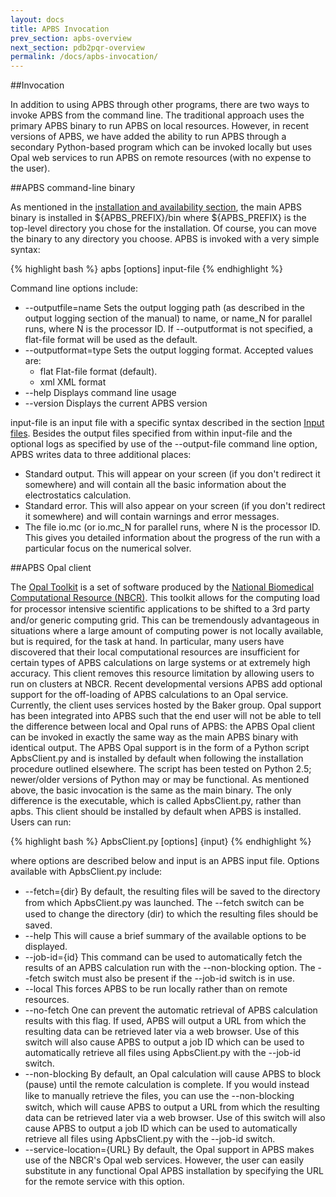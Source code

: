 ```yaml
---
layout: docs
title: APBS Invocation
prev_section: apbs-overview
next_section: pdb2pqr-overview
permalink: /docs/apbs-invocation/
---
```


##Invocation

In addition to using APBS through other programs, there are two ways to invoke APBS from the command line. The traditional approach uses the primary APBS binary to run APBS on local resources. However, in recent versions of APBS, we have added the ability to run APBS through a secondary Python-based program which can be invoked locally but uses Opal web services to run APBS on remote resources (with no expense to the user).

##APBS command-line binary

As mentioned in the [installation and availability section]({{site.url}}/apbs-pdb2pqr/docs/installation/), the main APBS binary is installed in ${APBS_PREFIX}/bin where ${APBS_PREFIX} is the top-level directory you chose for the installation. Of course, you can move the binary to any directory you choose. APBS is invoked with a very simple syntax:

{% highlight bash %}
apbs [options] input-file
{% endhighlight %}

Command line options include:

<ul>
<li>--outputfile=name  Sets the output logging path (as described in the output logging section of the manual) to name, or name_N for parallel runs, where N is the processor ID. If --outputformat is not specified, a flat-file format will be used as the default.</li>
<li>--outputformat=type  Sets the output logging format. Accepted values are:
<ul>
	<li>flat  Flat-file format (default).</li>
	<li>xml  XML format</li>
</ul>
</li>
<li>--help  Displays command line usage</li>
<li>--version  Displays the current APBS version</li>
</ul>

input-file is an input file with a specific syntax described in the section [Input files]({{site.url}}/apbs-pdb2pqr/docs/installation/). Besides the output files specified from within input-file and the optional logs as specified by use of the --output-file command line option, APBS writes data to three additional places:

<ul>
<li>Standard output. This will appear on your screen (if you don't redirect it somewhere) and will contain all the basic information about the electrostatics calculation.</li>
<li>Standard error. This will also appear on your screen (if you don't redirect it somewhere) and will contain warnings and error messages.</li>
<li>The file io.mc (or io.mc_N for parallel runs, where N is the processor ID. This gives you detailed information about the progress of the run with a particular focus on the numerical solver.</li>
</ul>

##APBS Opal client

The <a href="http://nbcr.ucsd.edu/data/docs/opal/" target="_blank">Opal Toolkit</a> is a set of software produced by the <a href="http://nbcr.ucsd.edu/" target="_blank">National Biomedical Computational Resource (NBCR)</a>. This toolkit allows for the computing load for processor intensive scientiﬁc applications to be shifted to a 3rd party and/or generic computing grid. This can be tremendously advantageous in situations where a large amount of computing power is not locally available, but is required, for the task at hand. In particular, many users have discovered that their local computational resources are insufficient for certain types of APBS calculations on large systems or at extremely high accuracy. This client removes this resource limitation by allowing users to run on clusters at NBCR.
Recent developmental versions APBS add optional support for the off-loading of APBS calculations to an Opal service. Currently, the client uses services hosted by the Baker group. Opal support has been integrated into APBS such that the end user will not be able to tell the difference between local and Opal runs of APBS: the APBS Opal client can be invoked in exactly the same way as the main APBS binary with identical output.
The APBS Opal support is in the form of a Python script ApbsClient.py and is installed by default when following the installation procedure outlined elsewhere. The script has been tested on Python 2.5; newer/older versions of Python may or may be functional.
As mentioned above, the basic invocation is the same as the main binary. The only difference is the executable, which is called ApbsClient.py, rather than apbs. This client should be installed by default when APBS is installed. Users can run:

{% highlight bash %}
ApbsClient.py [options] {input}
{% endhighlight %}

where options are described below and input is an APBS input file. Options available with ApbsClient.py include:

<ul>
<li>--fetch={dir}  By default, the resulting ﬁles will be saved to the directory from which ApbsClient.py was launched. The --fetch switch can be used to change the directory (dir) to which the resulting ﬁles should be saved.</li>
<li>--help  This will cause a brief summary of the available options to be displayed.</li>
<li>--job-id={id}  This command can be used to automatically fetch the results of an APBS calculation run with the --non-blocking option. The --fetch switch must also be present if the --job-id switch is in use.</li>
<li>--local  This forces APBS to be run locally rather than on remote resources.</li>
<li>--no-fetch  One can prevent the automatic retrieval of APBS calculation results with this flag. If used, APBS will output a URL from which the resulting data can be retrieved later via a web browser. Use of this switch will also cause APBS to output a job ID which can be used to automatically retrieve all files using ApbsClient.py with the --job-id switch.</li>
<li>--non-blocking  By default, an Opal calculation will cause APBS to block (pause) until the remote calculation is complete. If you would instead like to manually retrieve the ﬁles, you can use the --non-blocking switch, which will cause APBS to output a URL from which the resulting data can be retrieved later via a web browser. Use of this switch will also cause APBS to output a job ID which can be used to automatically retrieve all files using ApbsClient.py with the --job-id switch.</li>
<li>--service-location={URL}  By default, the Opal support in APBS makes use of the NBCR's Opal web services. However, the user can easily substitute in any functional Opal APBS installation by specifying the URL for the remote service with this option.</li>
</ul>
